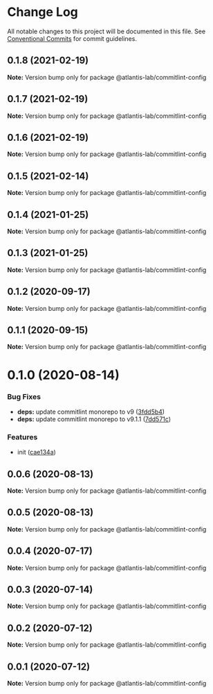 # Change Log

All notable changes to this project will be documented in this file.
See [Conventional Commits](https://conventionalcommits.org) for commit guidelines.

## 0.1.8 (2021-02-19)

**Note:** Version bump only for package @atlantis-lab/commitlint-config





## 0.1.7 (2021-02-19)

**Note:** Version bump only for package @atlantis-lab/commitlint-config





## 0.1.6 (2021-02-19)

**Note:** Version bump only for package @atlantis-lab/commitlint-config





## 0.1.5 (2021-02-14)

**Note:** Version bump only for package @atlantis-lab/commitlint-config





## 0.1.4 (2021-01-25)

**Note:** Version bump only for package @atlantis-lab/commitlint-config





## 0.1.3 (2021-01-25)

**Note:** Version bump only for package @atlantis-lab/commitlint-config





## 0.1.2 (2020-09-17)

**Note:** Version bump only for package @atlantis-lab/commitlint-config





## 0.1.1 (2020-09-15)

**Note:** Version bump only for package @atlantis-lab/commitlint-config





# 0.1.0 (2020-08-14)


### Bug Fixes

* **deps:** update commitlint monorepo to v9 ([3fdd5b4](https://github.com/Atlantis-Lab/config/commit/3fdd5b40b52e592f1c92d6a43c35183605e5624d))
* **deps:** update commitlint monorepo to v9.1.1 ([7dd571c](https://github.com/Atlantis-Lab/config/commit/7dd571c1998f1effc4bcd441c5f35848213f98bf))


### Features

* init ([cae134a](https://github.com/Atlantis-Lab/config/commit/cae134ae17288903871aa8c4fd3d69a51027c8ba))





## 0.0.6 (2020-08-13)

**Note:** Version bump only for package @atlantis-lab/commitlint-config





## 0.0.5 (2020-08-13)

**Note:** Version bump only for package @atlantis-lab/commitlint-config





## 0.0.4 (2020-07-17)

**Note:** Version bump only for package @atlantis-lab/commitlint-config





## 0.0.3 (2020-07-14)

**Note:** Version bump only for package @atlantis-lab/commitlint-config





## 0.0.2 (2020-07-12)

**Note:** Version bump only for package @atlantis-lab/commitlint-config





## 0.0.1 (2020-07-12)

**Note:** Version bump only for package @atlantis-lab/commitlint-config
